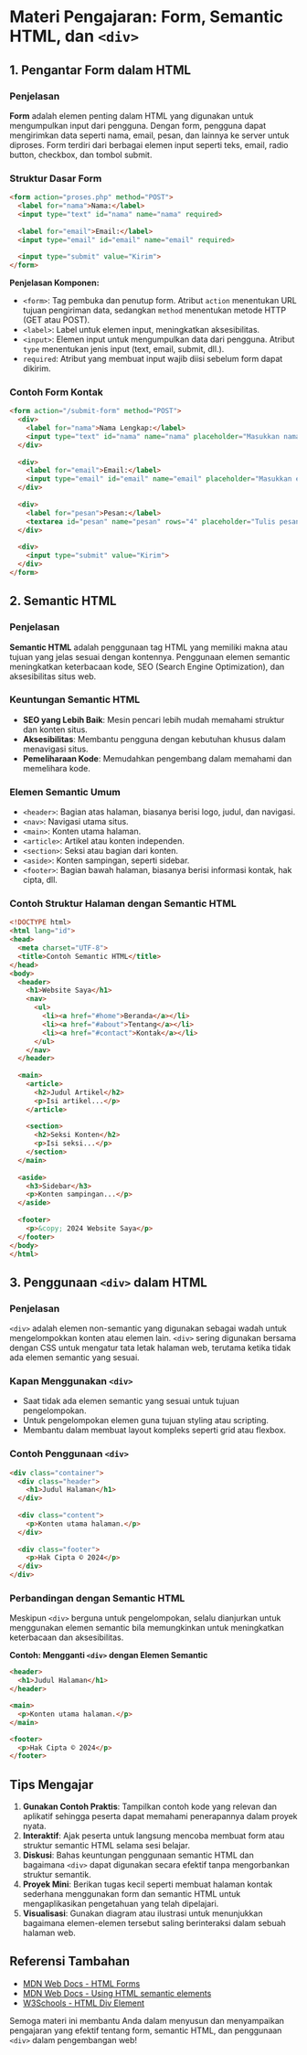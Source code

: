 # Materi Pengajaran: Form, Semantic HTML, dan `<div>`

## 1. Pengantar Form dalam HTML

### Penjelasan

**Form** adalah elemen penting dalam HTML yang digunakan untuk mengumpulkan input dari pengguna. Dengan form, pengguna dapat mengirimkan data seperti nama, email, pesan, dan lainnya ke server untuk diproses. Form terdiri dari berbagai elemen input seperti teks, email, radio button, checkbox, dan tombol submit.

### Struktur Dasar Form

```html
<form action="proses.php" method="POST">
  <label for="nama">Nama:</label>
  <input type="text" id="nama" name="nama" required>
  
  <label for="email">Email:</label>
  <input type="email" id="email" name="email" required>
  
  <input type="submit" value="Kirim">
</form>
```

**Penjelasan Komponen:**
- `<form>`: Tag pembuka dan penutup form. Atribut `action` menentukan URL tujuan pengiriman data, sedangkan `method` menentukan metode HTTP (GET atau POST).
- `<label>`: Label untuk elemen input, meningkatkan aksesibilitas.
- `<input>`: Elemen input untuk mengumpulkan data dari pengguna. Atribut `type` menentukan jenis input (text, email, submit, dll.).
- `required`: Atribut yang membuat input wajib diisi sebelum form dapat dikirim.

### Contoh Form Kontak

```html
<form action="/submit-form" method="POST">
  <div>
    <label for="nama">Nama Lengkap:</label>
    <input type="text" id="nama" name="nama" placeholder="Masukkan nama lengkap" required>
  </div>
  
  <div>
    <label for="email">Email:</label>
    <input type="email" id="email" name="email" placeholder="Masukkan email" required>
  </div>
  
  <div>
    <label for="pesan">Pesan:</label>
    <textarea id="pesan" name="pesan" rows="4" placeholder="Tulis pesan Anda di sini" required></textarea>
  </div>
  
  <div>
    <input type="submit" value="Kirim">
  </div>
</form>
```

## 2. Semantic HTML

### Penjelasan

**Semantic HTML** adalah penggunaan tag HTML yang memiliki makna atau tujuan yang jelas sesuai dengan kontennya. Penggunaan elemen semantic meningkatkan keterbacaan kode, SEO (Search Engine Optimization), dan aksesibilitas situs web.

### Keuntungan Semantic HTML

- **SEO yang Lebih Baik**: Mesin pencari lebih mudah memahami struktur dan konten situs.
- **Aksesibilitas**: Membantu pengguna dengan kebutuhan khusus dalam menavigasi situs.
- **Pemeliharaan Kode**: Memudahkan pengembang dalam memahami dan memelihara kode.

### Elemen Semantic Umum

- `<header>`: Bagian atas halaman, biasanya berisi logo, judul, dan navigasi.
- `<nav>`: Navigasi utama situs.
- `<main>`: Konten utama halaman.
- `<article>`: Artikel atau konten independen.
- `<section>`: Seksi atau bagian dari konten.
- `<aside>`: Konten sampingan, seperti sidebar.
- `<footer>`: Bagian bawah halaman, biasanya berisi informasi kontak, hak cipta, dll.

### Contoh Struktur Halaman dengan Semantic HTML

```html
<!DOCTYPE html>
<html lang="id">
<head>
  <meta charset="UTF-8">
  <title>Contoh Semantic HTML</title>
</head>
<body>
  <header>
    <h1>Website Saya</h1>
    <nav>
      <ul>
        <li><a href="#home">Beranda</a></li>
        <li><a href="#about">Tentang</a></li>
        <li><a href="#contact">Kontak</a></li>
      </ul>
    </nav>
  </header>
  
  <main>
    <article>
      <h2>Judul Artikel</h2>
      <p>Isi artikel...</p>
    </article>
    
    <section>
      <h2>Seksi Konten</h2>
      <p>Isi seksi...</p>
    </section>
  </main>
  
  <aside>
    <h3>Sidebar</h3>
    <p>Konten sampingan...</p>
  </aside>
  
  <footer>
    <p>&copy; 2024 Website Saya</p>
  </footer>
</body>
</html>
```

## 3. Penggunaan `<div>` dalam HTML

### Penjelasan

`<div>` adalah elemen non-semantic yang digunakan sebagai wadah untuk mengelompokkan konten atau elemen lain. `<div>` sering digunakan bersama dengan CSS untuk mengatur tata letak halaman web, terutama ketika tidak ada elemen semantic yang sesuai.

### Kapan Menggunakan `<div>`

- Saat tidak ada elemen semantic yang sesuai untuk tujuan pengelompokan.
- Untuk pengelompokan elemen guna tujuan styling atau scripting.
- Membantu dalam membuat layout kompleks seperti grid atau flexbox.

### Contoh Penggunaan `<div>`

```html
<div class="container">
  <div class="header">
    <h1>Judul Halaman</h1>
  </div>
  
  <div class="content">
    <p>Konten utama halaman.</p>
  </div>
  
  <div class="footer">
    <p>Hak Cipta © 2024</p>
  </div>
</div>
```

### Perbandingan dengan Semantic HTML

Meskipun `<div>` berguna untuk pengelompokan, selalu dianjurkan untuk menggunakan elemen semantic bila memungkinkan untuk meningkatkan keterbacaan dan aksesibilitas.

**Contoh: Mengganti `<div>` dengan Elemen Semantic**

```html
<header>
  <h1>Judul Halaman</h1>
</header>

<main>
  <p>Konten utama halaman.</p>
</main>

<footer>
  <p>Hak Cipta © 2024</p>
</footer>
```

## Tips Mengajar

1. **Gunakan Contoh Praktis**: Tampilkan contoh kode yang relevan dan aplikatif sehingga peserta dapat memahami penerapannya dalam proyek nyata.
2. **Interaktif**: Ajak peserta untuk langsung mencoba membuat form atau struktur semantic HTML selama sesi belajar.
3. **Diskusi**: Bahas keuntungan penggunaan semantic HTML dan bagaimana `<div>` dapat digunakan secara efektif tanpa mengorbankan struktur semantik.
4. **Proyek Mini**: Berikan tugas kecil seperti membuat halaman kontak sederhana menggunakan form dan semantic HTML untuk mengaplikasikan pengetahuan yang telah dipelajari.
5. **Visualisasi**: Gunakan diagram atau ilustrasi untuk menunjukkan bagaimana elemen-elemen tersebut saling berinteraksi dalam sebuah halaman web.

## Referensi Tambahan

- [MDN Web Docs - HTML Forms](https://developer.mozilla.org/id/docs/Learn/Forms)
- [MDN Web Docs - Using HTML semantic elements](https://developer.mozilla.org/id/docs/Glossary/Semantics#semantik_dalam_html)
- [W3Schools - HTML Div Element](https://www.w3schools.com/tags/tag_div.asp)

Semoga materi ini membantu Anda dalam menyusun dan menyampaikan pengajaran yang efektif tentang form, semantic HTML, dan penggunaan `<div>` dalam pengembangan web!
